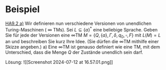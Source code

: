 
# Beispiel
[HA9.2 a)](https://teaching.model.in.tum.de/2024ss/theo/ex/ha09-solution.pdf?key=9SXD1oaL)
Wir definieren nun verschiedene Versionen von unendlichen Turing-Maschinen ( $\infty$ TMs). 
Sei $L \subseteq\{a\}^*$ eine beliebige Sprache. Geben Sie für jede der Versionen eine $\infty \mathrm{TM}$ $M=\left\{Q,\{a\}, \Gamma, \delta, q_0, \square, F\right\}$ mit $L(M)=L$ an und beschreiben Sie kurz Ihre Idee. 
(Sie dürfen die $\infty \mathrm{TM}$ mithilfe einer Skizze angeben.)
a) Eine $\infty \mathrm{TM}$ ist genauso definiert wie eine TM, mit dem Unterschied, dass die Menge $Q$ der Zustände unendlich sein darf.

Lösung:
	![[Screenshot 2024-07-12 at 16.57.01.png]]
